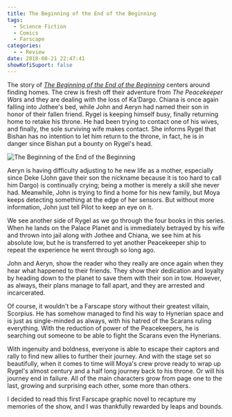 ```yaml
---
title: The Beginning of the End of the Beginning
tags:
  - Science Fiction
  - Comics
  - Farscape
categories:
  - - Review
date: 2018-08-21 22:47:41
showKofiSuport: false
---
```


The story of [_The Beginning of the End of the Beginning_](https://www.amazon.com/gp/product/1684150566/ref=as_li_tl?ie=UTF8&camp=1789&creative=9325&creativeASIN=1684150566&linkCode=as2&tag=mysite009e-20&linkId=da00469b1e807961d9980fcce44d7824) centers around finding homes.  The crew is fresh off their adventure from _The Peacekeeper Wars_ and they are dealing with the loss of Ka'Dargo.  Chiana is once again falling into Jothee's bed, while John and Aeryn had named their son in honor of their fallen friend.  Rygel is keeping himself busy, finally returning home to retake his throne.  He had been trying to contact one of his wives, and finally, the sole surviving wife makes contact.  She informs Rygel that Bishan has no intention to let him return to the throne, in fact, he is in danger since Bishan put a bounty on Rygel's head.<!-- more -->

<div class="embedded-image-right">

![The Beginning of the End of the Beginning](./the-beginning-of-the-end-of-the-beginning.jpg)

</div>

Aeryn is having difficulty adjusting to he new life as a mother, especially since Deke (John gave their son the nickname because it is too hard to call him Dargo) is continually crying; being a mother is merely a skill she never had.  Meanwhile, John is trying to find a home for his new family, but Moya keeps detecting something at the edge of her sensors.  But without more information, John just tell Pilot to keep an eye on it.

We see another side of Rygel as we go through the four books in this series.  When he lands on the Palace Planet and is immediately betrayed by his wife and thrown into jail along with Jothee and Chiana, we see him at his absolute low, but he is transferred to yet another Peacekeeper ship to repeat the experience he went through so long ago.

John and Aeryn, show the reader who they really are once again when they hear what happened to their friends.  They show their dedication and loyalty by heading down to the planet to save them with their son in tow.  However, as always, their plans manage to fall apart, and they are arrested and incarcerated.

Of course, it wouldn't be a Farscape story without their greatest villain, Scorpius.  He has somehow managed to find his way to Hynerian space and is just as single-minded as always, with his hatred of the Scarans ruling everything.  With the reduction of power of the Peacekeepers, he is searching out someone to be able to fight the Scarans even the Hynerians.

With ingenuity and boldness, everyone is able to escape their captors and rally to find new allies to further their journey.  And with the stage set so beautifully, when it comes to time will Moya's crew prove ready to wrap up Rygel's almost century and a half long journey back to his throne.  Or will his journey end in failure.  All of the main characters grow from page one to the last, growing and surprising each other, some more than others.  

I decided to read this first Farscape graphic novel to recapture my memories of the show, and I was thankfully rewarded by leaps and bounds.